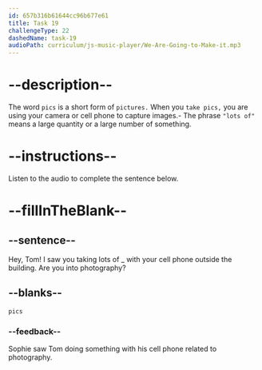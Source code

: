 ```yaml
---
id: 657b316b61644cc96b677e61
title: Task 19
challengeType: 22
dashedName: task-19
audioPath: curriculum/js-music-player/We-Are-Going-to-Make-it.mp3
---
```


<!-- (audio) Sophie: Hey, Tom! I saw you taking lots of pics with your cell phone outside the building. Are you into photography? -->

# --description--

The word `pics` is a short form of `pictures.` When you `take pics,` you are using your camera or cell phone to capture images.-
The phrase `"lots of"` means a large quantity or a large number of something. 

# --instructions--

Listen to the audio to complete the sentence below.

# --fillInTheBlank--

## --sentence--

Hey, Tom! I saw you taking lots of _ with your cell phone outside the building. Are you into photography?

## --blanks--

`pics`

### --feedback--

Sophie saw Tom doing something with his cell phone related to photography. 

